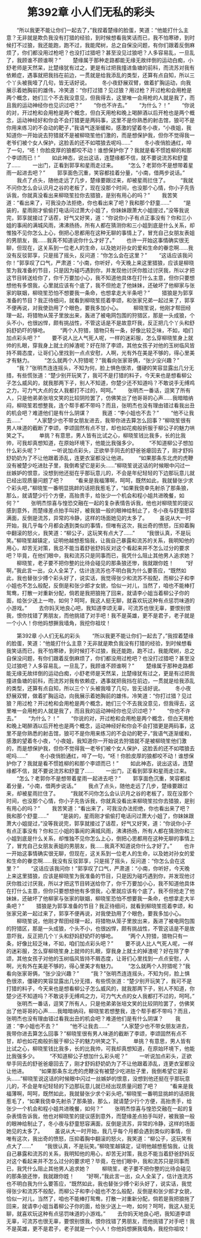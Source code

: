 # 　　第392章 小人们无私的彩头
　　“所以我更不能让你们一起去了，”我捏着楚缘的脸蛋，笑道：“他能打什么主意？无非就是欺负我没有打猎的经验，到时候想看我笑话而已，我不怕寒碜，到时候打不过狼，我还能跑，跑不过，我能爬树，总之自保没问题，有你们跟着反倒麻烦了，你们都没用过枪吧？也没打过猎吧？甚至没见过狼吧？人多容易乱，一旦乱了，我顾谁不顾谁啊？”
　　楚缘属于那种走路都能无缘无故绊倒的运动白痴，小舒老师是天然呆，比楚缘犹有过之，更是有过把我撞进鱼塘的前科，而流苏对我有依赖症，遇事就把我挡在前边，一贯就是给我添乱的类型，还算有点自知，所以三个丫头被我噎了几句，皆无话好说。
　　冬小夜舒展双臂，做着扩胸运动，向我展示着她胸前的雄伟，冷笑道：“你打过猎？见过狼？用过枪？开过枪和会用枪是两个概念，她们三个不去我没意见，但我得去，这里唯一会用枪的人就是我了，而且我的运动神经你也见识过吧？”
　　“你也不许去。”
　　“为什么？！”
　　“你说的对，开过枪和会用枪是两个概念，但白天用枪和晚上喝醉酒以后开枪也是两个概念，运动神经好和你会不会打猎更是两码事，这里不是你熟悉的射击馆，狼可不是你用来练习的不会动的靶子，”我语气逐渐缓和，感激的望着冬小夜，“小夜姐，我知道你一开始说去狩猎就不是被柳晓笙他们激的，而是想保护我，但你不觉得我一老爷们被个女人保护，这脸丢的还不如喂狼去呢吗……”
　　冬小夜俏脸通红，啐了一句，“呸！你脸皮厚的狼都咬不动！谁想保护你了？我就是看不惯姓柳的和那个李颂而已！”
　　如此神态，说出这话，连楚缘都不信，就不要说流苏和舒童了……
　　一出门，正看到郭享和星雨走过来。
　　“怎么？老郭你不是想带着星雨一起进去吧？”
　　郭享面色沉重，笑容都挂着分量，“小南，借两步说话。”
　　我点了点头，随他走远了几步，楚缘要跟过来，却被星雨拦住了。
　　“我就不问你怎么会认识月之谷的老板了，现在没那个时间，也没那个心情，你小子先告诉我，你就真没看出来柳晓笙拉你去猎狼，是别有用心的吗？”
　　我苦笑道：“看出来了，可我没办法拒绝，你也看出来了吧？我和那个舒童……”
　　“是装的，星雨刚才偷偷打电话问过萧大小姐了，你妹妹跟萧大小姐提过，”没等我说完，郭享就接过了话茬，好气又好笑，道：“你说你小子有点正事没有？你和三小姐的事闹的满城风雨，沸沸扬扬，所有人都在猜测你和三小姐到底是什么关系，却惟独不见你怎么上心，倒把心思都用在这种无聊的事情上了，冒充自己女朋友表姐的男朋友，我……我真不知道说你什么才好了。”
　　也许一开始这事情确实很无聊，但现在，这关系到一位老人的生命，以及她对孙女的爱和生命的眷恋啊……我没有反驳郭享，只是摇了摇头，反问道：“你怎么会在这里？”
　　“这话应该我问你！”郭享叹了口气，严肃道：“小南，你听好，今天晚上来这里猎狼，应该是柳晓笙为我准备的节目，只是因为碰巧遇到你，并发现他讨厌你胜过讨厌我，所以才把这节目转送给你了，你千万要加小心，我不知道他具体在打什么主意，但你只要想想他有多恨我，心里就应该有个底了，我不但抢走了他妹妹，还破坏了他柳家与张家的联姻，柳晓笙恐怕不想要我一条命，也想拿走大半条吧？”
　　猎狼是为郭享准备的节目？我正待细问，就看到柳晓笙揽着李颂，和张家兄弟一起过来了，郭享不便再说，对我使劲用了个眼色，要我多加小心。
　　柳晓笙说，他刚才帮田经理一起，将猎物从笼子里放出来，轰进了被电网包围的狩猎区，那是一头成狼，个头不小，也很凶悍，颇有挑战性，不管这话是不是故意吓我，反正把几个丫头和舒妈舒奶吓的够呛。
　　“两个人狩猎，猎物只有一条，好像比较乏味，不如，咱们加点彩头吧？”
　　要不说人比人气死人呢，一样的迷彩服，怎么穿柳晓笙身上就帅的扎眼，穿我身上就土的掉渣呢？好在除了李颂，其他女孩子对他的玉树临风皆持不屑态度，让哥们心里找到一点点安慰，人啊，光有外在美是不够的，得心里美才有魅力。
　　“怎么就两个人狩猎呢？”我看向张家哥俩，“张少没兴趣？”
　　“我？”张明杰连连摇头，不知为何，脸上惧色很浓，僵硬的笑容显露出几分无措，有些慌张道：“楚少别开玩笑了，我可不是打猎的料子，今天来也是想看柳公子怎么威风的，就我那两下子，别人不知道，你楚少还不知道吗？不敢说手无缚鸡之力，可力气大点的女人我都打不过的，呵呵。”
　　张明杰一番话，逗笑了所有人，只是他弟弟张培文笑的比较阴险罢了，仿佛笑出了他哥哥的心声……我暗暗纳闷，柳晓笙若想整我，连个帮手都不带吗？而且，张明杰也没有理由错过看我出丑的机会吧？难道他们是有什么阴谋？
　　我道：“李小姐也不去？”
　　“他不让我去……”
　　“人家楚少也不带女朋友进去，我带你进去算怎么回事？”柳晓笙很有男人味道的截断了李颂，李颂固然有点不甘，却也如花痴般折服于柳公子的魅力哄笑之下。
　　单挑？有意思，男人皆有比试之心，柳晓笙钱比我多，长的比我帅，可我却真想知道，在原始环境下，他能比我强多少。
　　“不知道柳公子想加什么彩头呢？”
　　一听说加点彩头，正欲举手同去的舒爸爸瘪回去了，刚才舒妈舒奶奶为了不让他跟着添乱，连更衣室都没让他进。
　　“如果那条东北虎的虎鞭没有被楚少吃进肚子里，我倒希望它是彩头……”柳晓笙说这话的时候眼中闪过一丝嫉妒的恨意，没想到他还挺在乎那玩意儿的，不会是年纪轻轻的下边那玩意儿就已经出现质量问题了吧？
　　“看来是我福薄啊，呵呵，既然如此，我就替张少求个彩头吧，”柳晓笙一番明显挑衅的话把我惹毛了，“如果我侥幸先射杀了那条狼，那么，就请楚少行个方便，高抬贵手，给张少一个机会和程小姐共进晚餐，如何？”
　　张明杰惊喜与惶恐交融在一起的复杂表情告诉我，他也对柳晓笙的提议感到意外，而楚缘差点拍手叫好，被我狼一般的眼神给制止了，冬小夜与舒童怒容满面，反倒是流苏，异常的冷静，这样的场面她见的太多了。
　　虽说从大一时开始，我几乎每个月都会遇到类似的事情，但唯有这次，我出奇的愤怒，压抑着胸中翻滚的怒火，我笑道：“柳公子，这玩笑有点大了……”
　　“我很认真，不是玩笑。”柳晓笙越镇定，证明他越想惹恼我，让我自己暴露和流苏的关系，我明知他的用心，却苦无对策，我总不能当着舒爸舒妈反对这个看起来并不怎么过分的要求吧？毕竟，在他们眼中，我和流苏只是同事而已，我凭什么阻止其他男人追求她？
　　柳晓笙，老子要不把你整的比待会碰见的那条狼还惨，我就跟你姓！
　　“好啊，”我此言一出，众人全呆了，估计连流苏也不明白我为什么要答应，“既然如此，我也替张少搏个彩头好了，说实话，我觉得张少和流苏不般配，而柳公子和李小姐也不怎么般配，反倒是和张少郎才女貌，恰似一对儿，当然了，咱也不能棒打鸳鸯，打散一对重新分配，倘若是我把狼拖了回来，就请李小姐当着柳公子你的面，给张少送上一吻，如何？呵呵，我这人挺无聊，就喜欢玩这种有点惩罚味道的小游戏。”
　　去你妈天地良心吧，我知道李颂无辜，可流苏也很无辜，要恨别恨我，恨你找错了男朋友，而他挑错了对手吧！我不是英雄，更不是君子，老子就是一个小人！你他妈想撅我墙角，我挖你祖坟！

　　第392章 小人们无私的彩头
　　“所以我更不能让你们一起去了，”我捏着楚缘的脸蛋，笑道：“他能打什么主意？无非就是欺负我没有打猎的经验，到时候想看我笑话而已，我不怕寒碜，到时候打不过狼，我还能跑，跑不过，我能爬树，总之自保没问题，有你们跟着反倒麻烦了，你们都没用过枪吧？也没打过猎吧？甚至没见过狼吧？人多容易乱，一旦乱了，我顾谁不顾谁啊？”
　　楚缘属于那种走路都能无缘无故绊倒的运动白痴，小舒老师是天然呆，比楚缘犹有过之，更是有过把我撞进鱼塘的前科，而流苏对我有依赖症，遇事就把我挡在前边，一贯就是给我添乱的类型，还算有点自知，所以三个丫头被我噎了几句，皆无话好说。
　　冬小夜舒展双臂，做着扩胸运动，向我展示着她胸前的雄伟，冷笑道：“你打过猎？见过狼？用过枪？开过枪和会用枪是两个概念，她们三个不去我没意见，但我得去，这里唯一会用枪的人就是我了，而且我的运动神经你也见识过吧？”
　　“你也不许去。”
　　“为什么？！”
　　“你说的对，开过枪和会用枪是两个概念，但白天用枪和晚上喝醉酒以后开枪也是两个概念，运动神经好和你会不会打猎更是两码事，这里不是你熟悉的射击馆，狼可不是你用来练习的不会动的靶子，”我语气逐渐缓和，感激的望着冬小夜，“小夜姐，我知道你一开始说去狩猎就不是被柳晓笙他们激的，而是想保护我，但你不觉得我一老爷们被个女人保护，这脸丢的还不如喂狼去呢吗……”
　　冬小夜俏脸通红，啐了一句，“呸！你脸皮厚的狼都咬不动！谁想保护你了？我就是看不惯姓柳的和那个李颂而已！”
　　如此神态，说出这话，连楚缘都不信，就不要说流苏和舒童了……
　　一出门，正看到郭享和星雨走过来。
　　“怎么？老郭你不是想带着星雨一起进去吧？”
　　郭享面色沉重，笑容都挂着分量，“小南，借两步说话。”
　　我点了点头，随他走远了几步，楚缘要跟过来，却被星雨拦住了。
　　“我就不问你怎么会认识月之谷的老板了，现在没那个时间，也没那个心情，你小子先告诉我，你就真没看出来柳晓笙拉你去猎狼，是别有用心的吗？”
　　我苦笑道：“看出来了，可我没办法拒绝，你也看出来了吧？我和那个舒童……”
　　“是装的，星雨刚才偷偷打电话问过萧大小姐了，你妹妹跟萧大小姐提过，”没等我说完，郭享就接过了话茬，好气又好笑，道：“你说你小子有点正事没有？你和三小姐的事闹的满城风雨，沸沸扬扬，所有人都在猜测你和三小姐到底是什么关系，却惟独不见你怎么上心，倒把心思都用在这种无聊的事情上了，冒充自己女朋友表姐的男朋友，我……我真不知道说你什么才好了。”
　　也许一开始这事情确实很无聊，但现在，这关系到一位老人的生命，以及她对孙女的爱和生命的眷恋啊……我没有反驳郭享，只是摇了摇头，反问道：“你怎么会在这里？”
　　“这话应该我问你！”郭享叹了口气，严肃道：“小南，你听好，今天晚上来这里猎狼，应该是柳晓笙为我准备的节目，只是因为碰巧遇到你，并发现他讨厌你胜过讨厌我，所以才把这节目转送给你了，你千万要加小心，我不知道他具体在打什么主意，但你只要想想他有多恨我，心里就应该有个底了，我不但抢走了他妹妹，还破坏了他柳家与张家的联姻，柳晓笙恐怕不想要我一条命，也想拿走大半条吧？”
　　猎狼是为郭享准备的节目？我正待细问，就看到柳晓笙揽着李颂，和张家兄弟一起过来了，郭享不便再说，对我使劲用了个眼色，要我多加小心。
　　柳晓笙说，他刚才帮田经理一起，将猎物从笼子里放出来，轰进了被电网包围的狩猎区，那是一头成狼，个头不小，也很凶悍，颇有挑战性，不管这话是不是故意吓我，反正把几个丫头和舒妈舒奶吓的够呛。
　　“两个人狩猎，猎物只有一条，好像比较乏味，不如，咱们加点彩头吧？”
　　要不说人比人气死人呢，一样的迷彩服，怎么穿柳晓笙身上就帅的扎眼，穿我身上就土的掉渣呢？好在除了李颂，其他女孩子对他的玉树临风皆持不屑态度，让哥们心里找到一点点安慰，人啊，光有外在美是不够的，得心里美才有魅力。
　　“怎么就两个人狩猎呢？”我看向张家哥俩，“张少没兴趣？”
　　“我？”张明杰连连摇头，不知为何，脸上惧色很浓，僵硬的笑容显露出几分无措，有些慌张道：“楚少别开玩笑了，我可不是打猎的料子，今天来也是想看柳公子怎么威风的，就我那两下子，别人不知道，你楚少还不知道吗？不敢说手无缚鸡之力，可力气大点的女人我都打不过的，呵呵。”
　　张明杰一番话，逗笑了所有人，只是他弟弟张培文笑的比较阴险罢了，仿佛笑出了他哥哥的心声……我暗暗纳闷，柳晓笙若想整我，连个帮手都不带吗？而且，张明杰也没有理由错过看我出丑的机会吧？难道他们是有什么阴谋？
　　我道：“李小姐也不去？”
　　“他不让我去……”
　　“人家楚少也不带女朋友进去，我带你进去算怎么回事？”柳晓笙很有男人味道的截断了李颂，李颂固然有点不甘，却也如花痴般折服于柳公子的魅力哄笑之下。
　　单挑？有意思，男人皆有比试之心，柳晓笙钱比我多，长的比我帅，可我却真想知道，在原始环境下，他能比我强多少。
　　“不知道柳公子想加什么彩头呢？”
　　一听说加点彩头，正欲举手同去的舒爸爸瘪回去了，刚才舒妈舒奶奶为了不让他跟着添乱，连更衣室都没让他进。
　　“如果那条东北虎的虎鞭没有被楚少吃进肚子里，我倒希望它是彩头……”柳晓笙说这话的时候眼中闪过一丝嫉妒的恨意，没想到他还挺在乎那玩意儿的，不会是年纪轻轻的下边那玩意儿就已经出现质量问题了吧？
　　“看来是我福薄啊，呵呵，既然如此，我就替张少求个彩头吧，”柳晓笙一番明显挑衅的话把我惹毛了，“如果我侥幸先射杀了那条狼，那么，就请楚少行个方便，高抬贵手，给张少一个机会和程小姐共进晚餐，如何？”
　　张明杰惊喜与惶恐交融在一起的复杂表情告诉我，他也对柳晓笙的提议感到意外，而楚缘差点拍手叫好，被我狼一般的眼神给制止了，冬小夜与舒童怒容满面，反倒是流苏，异常的冷静，这样的场面她见的太多了。
　　虽说从大一时开始，我几乎每个月都会遇到类似的事情，但唯有这次，我出奇的愤怒，压抑着胸中翻滚的怒火，我笑道：“柳公子，这玩笑有点大了……”
　　“我很认真，不是玩笑。”柳晓笙越镇定，证明他越想惹恼我，让我自己暴露和流苏的关系，我明知他的用心，却苦无对策，我总不能当着舒爸舒妈反对这个看起来并不怎么过分的要求吧？毕竟，在他们眼中，我和流苏只是同事而已，我凭什么阻止其他男人追求她？
　　柳晓笙，老子要不把你整的比待会碰见的那条狼还惨，我就跟你姓！
　　“好啊，”我此言一出，众人全呆了，估计连流苏也不明白我为什么要答应，“既然如此，我也替张少搏个彩头好了，说实话，我觉得张少和流苏不般配，而柳公子和李小姐也不怎么般配，反倒是和张少郎才女貌，恰似一对儿，当然了，咱也不能棒打鸳鸯，打散一对重新分配，倘若是我把狼拖了回来，就请李小姐当着柳公子你的面，给张少送上一吻，如何？呵呵，我这人挺无聊，就喜欢玩这种有点惩罚味道的小游戏。”
　　去你妈天地良心吧，我知道李颂无辜，可流苏也很无辜，要恨别恨我，恨你找错了男朋友，而他挑错了对手吧！我不是英雄，更不是君子，老子就是一个小人！你他妈想撅我墙角，我挖你祖坟！
